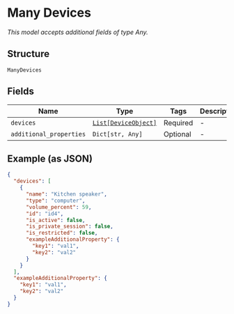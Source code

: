 
# Many Devices

*This model accepts additional fields of type Any.*

## Structure

`ManyDevices`

## Fields

| Name | Type | Tags | Description |
|  --- | --- | --- | --- |
| `devices` | [`List[DeviceObject]`](../../doc/models/device-object.md) | Required | - |
| `additional_properties` | `Dict[str, Any]` | Optional | - |

## Example (as JSON)

```json
{
  "devices": [
    {
      "name": "Kitchen speaker",
      "type": "computer",
      "volume_percent": 59,
      "id": "id4",
      "is_active": false,
      "is_private_session": false,
      "is_restricted": false,
      "exampleAdditionalProperty": {
        "key1": "val1",
        "key2": "val2"
      }
    }
  ],
  "exampleAdditionalProperty": {
    "key1": "val1",
    "key2": "val2"
  }
}
```

